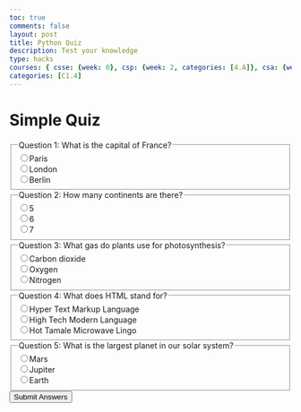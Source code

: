 ```yaml
---
toc: true
comments: false
layout: post
title: Python Quiz
description: Test your knowledge
type: hacks
courses: { csse: {week: 0}, csp: {week: 2, categories: [4.A]}, csa: {week: 0} }
categories: [C1.4]
---
```


<!DOCTYPE html>
<html>
<head>
    <title>Simple Quiz</title>
</head>
<body>
    <h1>Simple Quiz</h1>
    <form id="quiz-form">
        <fieldset>
            <legend>Question 1: What is the capital of France?</legend>
            <label><input type="radio" name="q1" value="a">Paris</label><br>
            <label><input type="radio" name="q1" value="b">London</label><br>
            <label><input type="radio" name="q1" value="c">Berlin</label><br>
        </fieldset>
        <fieldset>
            <legend>Question 2: How many continents are there?</legend>
            <label><input type="radio" name="q2" value="a">5</label><br>
            <label><input type="radio" name="q2" value="b">6</label><br>
            <label><input type="radio" name="q2" value="c">7</label><br>
        </fieldset>
        <fieldset>
            <legend>Question 3: What gas do plants use for photosynthesis?</legend>
            <label><input type="radio" name="q3" value="a">Carbon dioxide</label><br>
            <label><input type="radio" name="q3" value="b">Oxygen</label><br>
            <label><input type="radio" name="q3" value="c">Nitrogen</label><br>
        </fieldset>
        <fieldset>
            <legend>Question 4: What does HTML stand for?</legend>
            <label><input type="radio" name="q4" value="a">Hyper Text Markup Language</label><br>
            <label><input type="radio" name="q4" value="b">High Tech Modern Language</label><br>
            <label><input type="radio" name="q4" value="c">Hot Tamale Microwave Lingo</label><br>
        </fieldset>
        <fieldset>
            <legend>Question 5: What is the largest planet in our solar system?</legend>
            <label><input type="radio" name="q5" value="a">Mars</label><br>
            <label><input type="radio" name="q5" value="b">Jupiter</label><br>
            <label><input type="radio" name="q5" value="c">Earth</label><br>
        </fieldset>
        <button type="button" id="submit-button">Submit Answers</button>
    </form>
    <div id="result"></div>
    <script>
        document.getElementById("submit-button").addEventListener("click", function() {
            const answers = {
                q1: document.querySelector('input[name="q1"]:checked'),
                q2: document.querySelector('input[name="q2"]:checked'),
                q3: document.querySelector('input[name="q3"]:checked'),
                q4: document.querySelector('input[name="q4"]:checked'),
                q5: document.querySelector('input[name="q5"]:checked')
            };
            let correctCount = 0;
            for (const question in answers) {
                if (answers[question] && answers[question].value === "a") {
                    correctCount++;
                }
            }
            const resultDiv = document.getElementById("result");
            resultDiv.innerHTML = `You got ${correctCount} out of 5 questions correct.`;
        });
    </script>
</body>
</html>